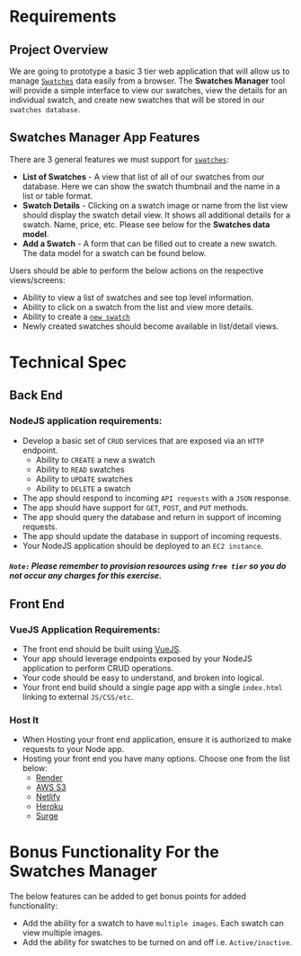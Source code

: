 # Requirements

## Project Overview
We are going to prototype a basic 3 tier web application that will allow us to manage [`Swatches`](/swatches/readme.md) data easily from a browser. The **Swatches Manager** tool will provide a simple interface to view our swatches, view the details for an individual swatch, and create new swatches that will be stored in our `swatches database`.

## Swatches Manager App Features

There are 3 general features we must support for [`swatches`](/swatches/readme.md):
- **List of Swatches** - A view that list of all of our swatches from our database. Here we can show the swatch thumbnail and the name in a list or table format. 
- **Swatch Details** - Clicking on a swatch image or name from the list view should display the swatch detail view. It shows all additional details for a swatch. Name, price, etc. Please see below for the **Swatches data model**.  
- **Add a Swatch** - A form that can be filled out to create a new swatch. The data model for a swatch can be found below. 

Users should be able to perform the below actions on the respective views/screens:
- Ability to view a list of swatches and see top level information. 
- Ability to click on a swatch from the list and view more details. 
- Ability to create a [`new swatch`](/swatches/readme.md)
- Newly created swatches should become available in list/detail views.

# Technical Spec

## Back End 
### NodeJS application requirements: 
- Develop a basic set of `CRUD` services that are exposed via an `HTTP` endpoint. 
  - Ability to `CREATE` a new a swatch
  - Ability to `READ`  swatches
  - Ability to `UPDATE`  swatches
  - Ability to `DELETE` a swatch
- The app should respond to incoming `API requests` with a `JSON` response. 
- The app should have support for `GET`, `POST`, and `PUT` methods.
- The app should query the database and return in support of incoming requests. 
- The app should update the database in support of incoming requests.
- Your NodeJS application should be deployed to an `EC2 instance`.  

##### `Note:` Please remember to provision resources using `free tier` so you do not occur any charges for this exercise. 

## Front End
### VueJS Application Requirements:
- The front end should be built using [VueJS](https://vuejs.org/). 
- Your app should leverage endpoints exposed by your NodeJS application to perform CRUD operations. 
- Your code should be easy to understand, and broken into logical. 
- Your front end build should a single page app with a single `index.html`
linking to external `JS/CSS/etc`. 

### Host It
- When Hosting your front end application, ensure it is authorized to make requests to your Node app. 
- Hosting your front end you have many options. Choose one from the list below:  
  - [Render](https://render.com/)
  - [AWS S3](https://github.com/multiplegeorges/vue-cli-plugin-s3-deploy)    
  - [Netlify](https://www.netlify.com/docs/redirects/#history-pushstate-and-single-page-apps)
  - [Heroku](https://devcenter.heroku.com/articles/heroku-cli)
  - [Surge](http://surge.sh/)


# Bonus Functionality For the Swatches Manager
The below features can be added to get bonus points for added functionality: 
- Add the ability for a swatch to have `multiple images`. Each swatch can view multiple images.
- Add the ability for swatches to be turned on and off i.e. `Active/inactive`.